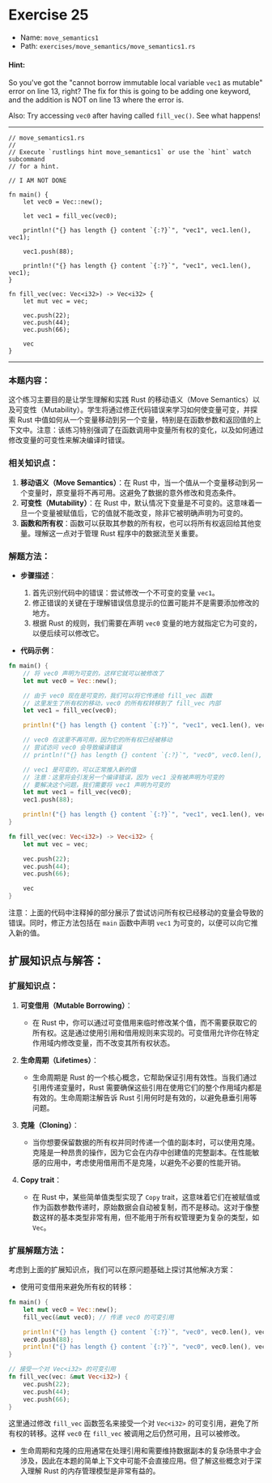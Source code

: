 # Exercise 25

- Name: ```move_semantics1```
- Path: ```exercises/move_semantics/move_semantics1.rs```
#### Hint: 

So you've got the "cannot borrow immutable local variable `vec1` as mutable" error on line 13,
right? The fix for this is going to be adding one keyword, and the addition is NOT on line 13
where the error is.

Also: Try accessing `vec0` after having called `fill_vec()`. See what happens!


---



```rust,editable
// move_semantics1.rs
//
// Execute `rustlings hint move_semantics1` or use the `hint` watch subcommand
// for a hint.

// I AM NOT DONE

fn main() {
    let vec0 = Vec::new();

    let vec1 = fill_vec(vec0);

    println!("{} has length {} content `{:?}`", "vec1", vec1.len(), vec1);

    vec1.push(88);

    println!("{} has length {} content `{:?}`", "vec1", vec1.len(), vec1);
}

fn fill_vec(vec: Vec<i32>) -> Vec<i32> {
    let mut vec = vec;

    vec.push(22);
    vec.push(44);
    vec.push(66);

    vec
}

```

---

### 本题内容：

这个练习主要目的是让学生理解和实践 Rust 的移动语义（Move Semantics）以及可变性（Mutability）。学生将通过修正代码错误来学习如何使变量可变，并探索 Rust 中值如何从一个变量移动到另一个变量，特别是在函数参数和返回值的上下文中。注意：该练习特别强调了在函数调用中变量所有权的变化，以及如何通过修改变量的可变性来解决编译时错误。

### 相关知识点：

1. **移动语义（Move Semantics）**：在 Rust 中，当一个值从一个变量移动到另一个变量时，原变量将不再可用。这避免了数据的意外修改和竞态条件。
2. **可变性（Mutability）**：在 Rust 中，默认情况下变量是不可变的。这意味着一旦一个变量被赋值后，它的值就不能改变，除非它被明确声明为可变的。
3. **函数和所有权**：函数可以获取其参数的所有权，也可以将所有权返回给其他变量。理解这一点对于管理 Rust 程序中的数据流至关重要。

### 解题方法：

- **步骤描述**：
  1. 首先识别代码中的错误：尝试修改一个不可变的变量 `vec1`。
  2. 修正错误的关键在于理解错误信息提示的位置可能并不是需要添加修改的地方。
  3. 根据 Rust 的规则，我们需要在声明 `vec0` 变量的地方就指定它为可变的，以便后续可以修改它。

- **代码示例**：

```rust
fn main() {
    // 将 vec0 声明为可变的，这样它就可以被修改了
    let mut vec0 = Vec::new();

    // 由于 vec0 现在是可变的，我们可以将它传递给 fill_vec 函数
    // 这里发生了所有权的移动，vec0 的所有权转移到了 fill_vec 内部
    let vec1 = fill_vec(vec0);

    println!("{} has length {} content `{:?}`", "vec1", vec1.len(), vec1);

    // vec0 在这里不再可用，因为它的所有权已经被移动
    // 尝试访问 vec0 会导致编译错误
    // println!("{} has length {} content `{:?}`", "vec0", vec0.len(), vec0);

    // vec1 是可变的，可以正常推入新的值
    // 注意：这里将会引发另一个编译错误，因为 vec1 没有被声明为可变的
    // 要解决这个问题，我们需要将 vec1 声明为可变的
    let mut vec1 = fill_vec(vec0);
    vec1.push(88);

    println!("{} has length {} content `{:?}`", "vec1", vec1.len(), vec1);
}

fn fill_vec(vec: Vec<i32>) -> Vec<i32> {
    let mut vec = vec;

    vec.push(22);
    vec.push(44);
    vec.push(66);

    vec
}
```
注意：上面的代码中注释掉的部分展示了尝试访问所有权已经移动的变量会导致的错误。同时，修正方法包括在 `main` 函数中声明 `vec1` 为可变的，以便可以向它推入新的值。

## 扩展知识点与解答：

### 扩展知识点：

1. **可变借用（Mutable Borrowing）**：
   - 在 Rust 中，你可以通过可变借用来临时修改某个值，而不需要获取它的所有权。这是通过使用引用和借用规则来实现的。可变借用允许你在特定作用域内修改变量，而不改变其所有权状态。

2. **生命周期（Lifetimes）**：
   - 生命周期是 Rust 的一个核心概念，它帮助保证引用有效性。当我们通过引用传递变量时，Rust 需要确保这些引用在使用它们的整个作用域内都是有效的。生命周期注解告诉 Rust 引用何时是有效的，以避免悬垂引用等问题。

3. **克隆（Cloning）**：
   - 当你想要保留数据的所有权并同时传递一个值的副本时，可以使用克隆。克隆是一种昂贵的操作，因为它会在内存中创建值的完整副本。在性能敏感的应用中，考虑使用借用而不是克隆，以避免不必要的性能开销。

4. **Copy trait**：
   - 在 Rust 中，某些简单值类型实现了 `Copy` trait，这意味着它们在被赋值或作为函数参数传递时，原始数据会自动被复制，而不是移动。这对于像整数这样的基本类型非常有用，但不能用于所有权管理更为复杂的类型，如 `Vec`。

### 扩展解题方法：

考虑到上面的扩展知识点，我们可以在原问题基础上探讨其他解决方案：

- 使用可变借用来避免所有权的转移：
```rust
fn main() {
    let mut vec0 = Vec::new();
    fill_vec(&mut vec0); // 传递 vec0 的可变引用

    println!("{} has length {} content `{:?}`", "vec0", vec0.len(), vec0);
    vec0.push(88);
    println!("{} has length {} content `{:?}`", "vec0", vec0.len(), vec0);
}

// 接受一个对 Vec<i32> 的可变引用
fn fill_vec(vec: &mut Vec<i32>) {
    vec.push(22);
    vec.push(44);
    vec.push(66);
}
```
这里通过修改 `fill_vec` 函数签名来接受一个对 `Vec<i32>` 的可变引用，避免了所有权的转移。这样 `vec0` 在 `fill_vec` 被调用之后仍然可用，且可以被修改。

- 生命周期和克隆的应用通常在处理引用和需要维持数据副本的复杂场景中才会涉及，因此在本题的简单上下文中可能不会直接应用。但了解这些概念对于深入理解 Rust 的内存管理模型是非常有益的。
